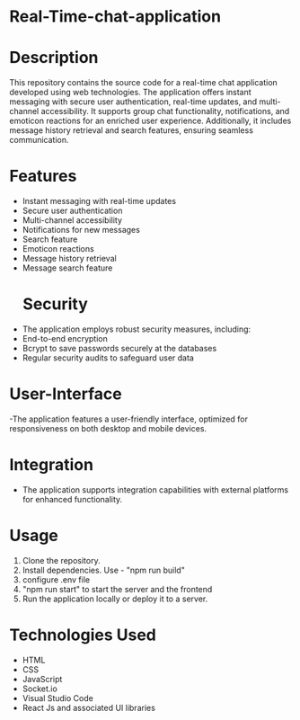 # Real-Time-chat-application
# Description
This repository contains the source code for a real-time chat application developed using web technologies. The application offers instant messaging with secure user authentication, real-time updates, and multi-channel accessibility. It supports group chat functionality, notifications, and emoticon reactions for an enriched user experience. Additionally, it includes message history retrieval and search features, ensuring seamless communication.
# Features
- Instant messaging with real-time updates
- Secure user authentication
- Multi-channel accessibility
- Notifications for new messages
- Search feature
- Emoticon reactions
- Message history retrieval
- Message search feature
  # Security
- The application employs robust security measures, including:
- End-to-end encryption
- Bcrypt to save passwords securely at the databases
- Regular security audits to safeguard user data
# User-Interface
-The application features a user-friendly interface, optimized for responsiveness on both desktop and mobile devices.
# Integration
- The application supports integration capabilities with external platforms for enhanced functionality.
# Usage
1. Clone the repository.
2. Install dependencies. Use - "npm run build"
3. configure .env file
4. "npm run start" to start the server and the frontend
5. Run the application locally or deploy it to a server.
# Technologies Used
- HTML
- CSS
- JavaScript
- Socket.io
- Visual Studio Code
- React Js and associated UI libraries
